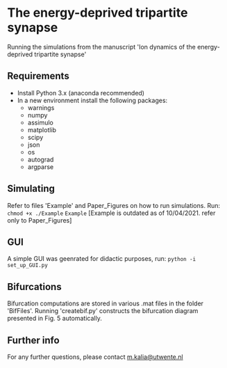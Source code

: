 # The energy-deprived tripartite synapse
Running the simulations from the manuscript 'Ion dynamics of the energy-deprived tripartite synapse'

## Requirements
  - Install Python 3.x (anaconda recommended)
  - In a new environment install the following packages:
       - warnings
       - numpy
       - assimulo
       - matplotlib
       - scipy
       - json
       - os
       - autograd 
       - argparse

## Simulating
Refer to files 'Example' and Paper_Figures on how to run simulations. Run:
`chmod +x ./Example`
`Example`
[Example is outdated as of 10/04/2021. refer only to Paper_Figures] 

## GUI
A simple GUI was geenrated for didactic purposes, run:
`python -i set_up_GUI.py`

## Bifurcations
Bifurcation computations are stored in various .mat files in the folder 'BifFiles'. Running 'createbif.py' constructs the bifurcation diagram presented in Fig. 5 automatically.

## Further info
For any further questions, please contact m.kalia@utwente.nl


